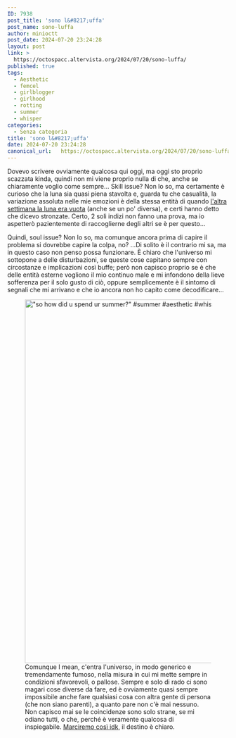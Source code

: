```yaml
---
ID: 7938
post_title: 'sono l&#8217;uffa'
post_name: sono-luffa
author: minioctt
post_date: 2024-07-20 23:24:28
layout: post
link: >
  https://octospacc.altervista.org/2024/07/20/sono-luffa/
published: true
tags:
  - Aesthetic
  - femcel
  - girlblogger
  - girlhood
  - rotting
  - summer
  - whisper
categories:
  - Senza categoria
title: 'sono l&#8217;uffa'
date: 2024-07-20 23:24:28
canonical_url:   https://octospacc.altervista.org/2024/07/20/sono-luffa/
---
```

<!-- wp:paragraph -->
<p>Dovevo scrivere ovviamente qualcosa qui oggi, ma oggi sto proprio scazzata kinda, quindi non mi viene proprio nulla di che, anche se chiaramente voglio come sempre... Skill issue? Non lo so, ma certamente è curioso che la luna sia quasi piena stavolta e, guarda tu che casualità, la variazione assoluta nelle mie emozioni è della stessa entità di quando <a href="2024/07/06/io-m/">l'altra settimana la luna era vuota</a> (anche se un po' diversa), e certi hanno detto che dicevo stronzate. Certo, 2 soli indizi non fanno una prova, ma io aspetterò pazientemente di raccoglierne degli altri se è per questo...</p>
<!-- /wp:paragraph -->

<!-- wp:paragraph -->
<p>Quindi, soul issue? Non lo so, ma comunque ancora prima di capire il problema si dovrebbe capire la colpa, no? ...Di solito è il contrario mi sa, ma in questo caso non penso possa funzionare. È chiaro che l'universo mi sottopone a delle disturbazioni, se queste cose capitano sempre con circostanze e implicazioni così buffe; però non capisco proprio se è che delle entità esterne vogliono il mio continuo male e mi infondono della lieve sofferenza per il solo gusto di ciò, oppure semplicemente è il sintomo di segnali che mi arrivano e che io ancora non ho capito come decodificare... </p>
<!-- /wp:paragraph -->

<!-- wp:paragraph -->
<p></p>
<!-- /wp:paragraph -->

<!-- wp:image {"id":7943,"width":"826px","height":"auto","sizeSlug":"full","linkDestination":"none"} -->
<figure class="wp-block-image size-full is-resized"><img src="{{site.cdnurl}}/assets/uploads/2024/07/Tumblr.jpg" alt="&quot;so how did u spend ur summer?&quot; #summer #aesthetic #whisper #girlhood #girlblogger #rotting #femcel" class="wp-image-7943" style="width:826px;height:auto"/><figcaption class="wp-element-caption">Comunque I mean, c'entra l'universo, in modo generico e tremendamente fumoso, nella misura in cui mi mette sempre in condizioni sfavorevoli, o pallose. Sempre e solo di rado ci sono magari cose diverse da fare, ed è ovviamente quasi sempre impossibile anche fare qualsiasi cosa con altra gente di persona (che non siano parenti), a quanto pare non c'è mai nessuno. Non capisco mai se le coincidenze sono solo strane, se mi odiano tutti, o che, perché è veramente qualcosa di inspiegabile. <a href="https://it.pinterest.com/pin/156570524540384308/">Marciremo così idk</a>, il destino è chiaro.</figcaption></figure>
<!-- /wp:image -->